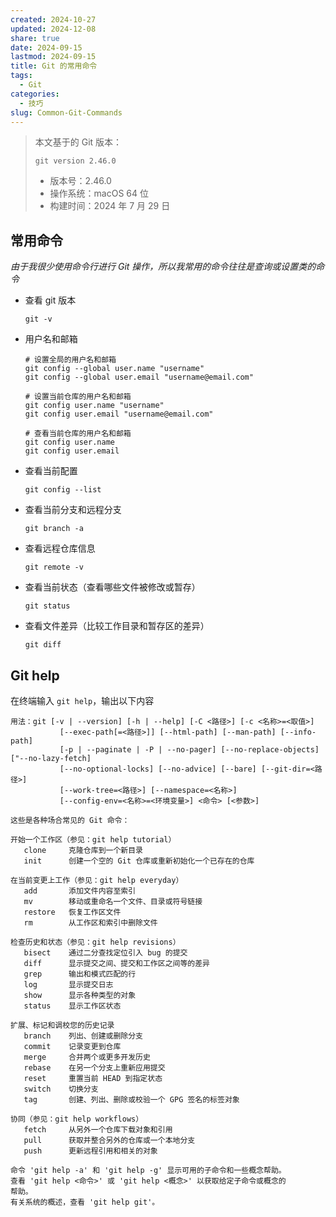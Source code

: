 ```yaml
---
created: 2024-10-27
updated: 2024-12-08
share: true
date: 2024-09-15
lastmod: 2024-09-15
title: Git 的常用命令
tags:
  - Git
categories:
  - 技巧
slug: Common-Git-Commands
---
```


> 本文基于的 Git 版本：
> ```shell
> git version 2.46.0
> ```
> - 版本号：2.46.0
> - 操作系统：macOS 64 位
> - 构建时间：2024 年 7 月 29 日

## 常用命令

*由于我很少使用命令行进行 Git 操作，所以我常用的命令往往是查询或设置类的命令*
- 查看 git 版本

	```shell
	git -v 
	```

- 用户名和邮箱

	```shell
	# 设置全局的用户名和邮箱
	git config --global user.name "username"
	git config --global user.email "username@email.com"
	
	# 设置当前仓库的用户名和邮箱
	git config user.name "username"
	git config user.email "username@email.com"
	
	# 查看当前仓库的用户名和邮箱
	git config user.name
	git config user.email
	```

- 查看当前配置

	```shell
	git config --list
	```

- 查看当前分支和远程分支

	```shell
	git branch -a
	```

- 查看远程仓库信息

	```shell
	git remote -v
	```

- 查看当前状态（查看哪些文件被修改或暂存）

	```shell
	git status
	```

- 查看文件差异（比较工作目录和暂存区的差异）

	```shell
	git diff
	```

## Git help

在终端输入 `git help`，输出以下内容

```shell
用法：git [-v | --version] [-h | --help] [-C <路径>] [-c <名称>=<取值>]
           [--exec-path[=<路径>]] [--html-path] [--man-path] [--info-path]
           [-p | --paginate | -P | --no-pager] [--no-replace-objects] ["--no-lazy-fetch]
           [--no-optional-locks] [--no-advice] [--bare] [--git-dir=<路径>]
           [--work-tree=<路径>] [--namespace=<名称>]
           [--config-env=<名称>=<环境变量>] <命令> [<参数>]

这些是各种场合常见的 Git 命令：

开始一个工作区（参见：git help tutorial）
   clone     克隆仓库到一个新目录
   init      创建一个空的 Git 仓库或重新初始化一个已存在的仓库

在当前变更上工作（参见：git help everyday）
   add       添加文件内容至索引
   mv        移动或重命名一个文件、目录或符号链接
   restore   恢复工作区文件
   rm        从工作区和索引中删除文件

检查历史和状态（参见：git help revisions）
   bisect    通过二分查找定位引入 bug 的提交
   diff      显示提交之间、提交和工作区之间等的差异
   grep      输出和模式匹配的行
   log       显示提交日志
   show      显示各种类型的对象
   status    显示工作区状态

扩展、标记和调校您的历史记录
   branch    列出、创建或删除分支
   commit    记录变更到仓库
   merge     合并两个或更多开发历史
   rebase    在另一个分支上重新应用提交
   reset     重置当前 HEAD 到指定状态
   switch    切换分支
   tag       创建、列出、删除或校验一个 GPG 签名的标签对象

协同（参见：git help workflows）
   fetch     从另外一个仓库下载对象和引用
   pull      获取并整合另外的仓库或一个本地分支
   push      更新远程引用和相关的对象

命令 'git help -a' 和 'git help -g' 显示可用的子命令和一些概念帮助。
查看 'git help <命令>' 或 'git help <概念>' 以获取给定子命令或概念的
帮助。
有关系统的概述，查看 'git help git'。
```